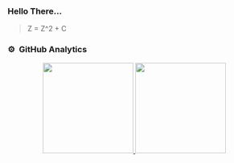 ### Hello There...
> Z = Z^2 + C

### ⚙️ &nbsp;GitHub Analytics

<p align="center">
<a href="https://github.com/imniwa">
  <img height="180em" src="https://github-readme-stats-eight-theta.vercel.app/api?username=imniwa&show_icons=true&theme=algolia&include_all_commits=true&count_private=true"/>
  <img height="180em" src="https://github-readme-stats-eight-theta.vercel.app/api/top-langs/?username=yunnie-pin&layout=compact&langs_count=8&theme=algolia"/>
</a>
</p>
